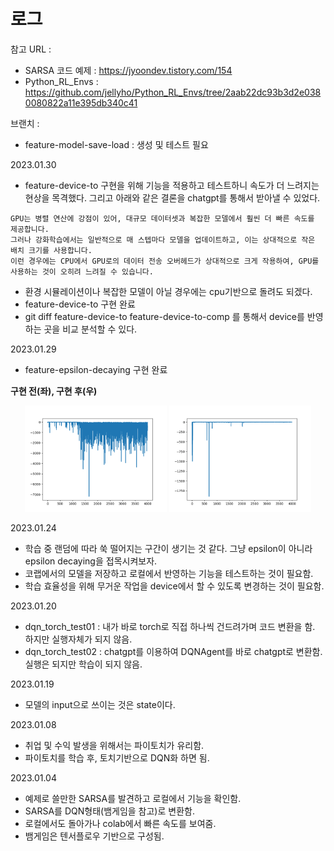 # 로그


참고 URL : 
- SARSA 코드 예제 : https://jyoondev.tistory.com/154
- Python_RL_Envs : https://github.com/jellyho/Python_RL_Envs/tree/2aab22dc93b3d2e0380080822a11e395db340c41

브랜치 : 
- feature-model-save-load : 생성 및 테스트 필요

2023.01.30
- feature-device-to 구현을 위해 기능을 적용하고 테스트하니 속도가 더 느려지는 현상을 목격했다. 그리고 아래와 같은 결론을 chatgpt를 통해서 받아낼 수 있었다.
```
GPU는 병렬 연산에 강점이 있어, 대규모 데이터셋과 복잡한 모델에서 훨씬 더 빠른 속도를 제공합니다. 
그러나 강화학습에서는 일반적으로 매 스텝마다 모델을 업데이트하고, 이는 상대적으로 작은 배치 크기를 사용합니다. 
이런 경우에는 CPU에서 GPU로의 데이터 전송 오버헤드가 상대적으로 크게 작용하여, GPU를 사용하는 것이 오히려 느려질 수 있습니다.
```
- 환경 시뮬레이션이나 복잡한 모델이 아닐 경우에는 cpu기반으로 돌려도 되겠다.
- feature-device-to 구현 완료
- git diff feature-device-to feature-device-to-comp 를 통해서 device를 반영하는 곳을 비교 분석할 수 있다.


2023.01.29
- feature-epsilon-decaying 구현 완료 

<B>구현 전(좌), 구현 후(우) </B>
<p align="center" width="100%">
<img src="./img/no_epsilon_decaying.png" width="45%"/>
<img src="./img/epsilon_decaying_adapted.png" width="45%"/>

</p>

2023.01.24
- 학습 중 랜덤에 따라 쑥 떨어지는 구간이 생기는 것 같다. 그냥 epsilon이 아니라 epsilon decaying을 접목시켜보자.
- 코랩에서의 모델을 저장하고 로컬에서 반영하는 기능을 테스트하는 것이 필요함.
- 학습 효율성을 위해 무거운 작업을 device에서 할 수 있도록 변경하는 것이 필요함.

2023.01.20
- dqn_torch_test01 : 내가 바로 torch로 직접 하나씩 건드려가며 코드 변환을 함. 하지만 실행자체가 되지 않음.
- dqn_torch_test02 : chatgpt를 이용하여 DQNAgent를 바로 chatgpt로 변환함. 실행은 되지만 학습이 되지 않음.

2023.01.19
- 모델의 input으로 쓰이는 것은 state이다.

2023.01.08
- 취업 및 수익 발생을 위해서는 파이토치가 유리함.
- 파이토치를 학습 후, 토치기반으로 DQN화 하면 됨.

2023.01.04
- 예제로 쓸만한 SARSA를 발견하고 로컬에서 기능을 확인함.
- SARSA를 DQN형태(뱀게임을 참고)로 변환함.
- 로컬에서도 돌아가나 colab에서 빠른 속도를 보여줌.
- 뱀게임은 텐서플로우 기반으로 구성됨.
